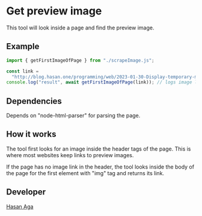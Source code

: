 # Get preview image

This tool will look inside a page and find the preview image.

## Example

```javascript
import { getFirstImageOfPage } from "./scrapeImage.js";

const link =
  "http://blog.hasan.one/programming/web/2023-01-30-Display-temporary-message-using-react-hooks.html";
console.log("result", await getFirstImageOfPage(link)); // logs image link
```

## Dependencies

Depends on "node-html-parser" for parsing the page.

## How it works

The tool first looks for an image inside the header tags of the page. This is where most websites keep links to preview images.

If the page has no image link in the header, the tool looks inside the body of the page for the first element with "img" tag and returns its link.

## Developer

[Hasan Aga](https://hasan.one/)
